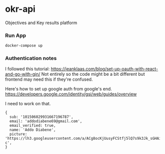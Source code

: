 # okr-api
Objectives and Key results platform

### Run App
```bash
docker-compose up
```

### Authentication notes

I followed this tutorial: https://jeanklaas.com/blog/set-up-oauth-with-react-and-go-with-gin/
Not entirely so the code might be a bit different but frontend may need this if they're confused.

Here's how to set up google auth from google's end. https://developers.google.com/identity/gsi/web/guides/overview

I need to work on that.

```
{
  sub: '101506029931667196787',
  email: 'addodiabene69@gmail.com',
  email_verified: true,
  name: 'Addo Diabene',
  picture: 'https://lh3.googleusercontent.com/a/ACg8ocKjUusyFCStfj5lQ7s9k3Jk_sGHAiqHZRavGzZRZ5TZ=s96-c',
}
```